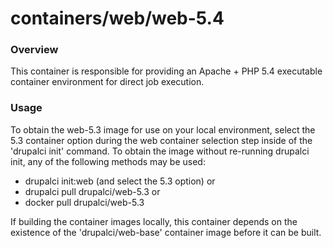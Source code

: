 containers/web/web-5.4
====

### Overview

This container is responsible for providing an Apache + PHP 5.4 executable
container environment for direct job execution.

### Usage

To obtain the web-5.3 image for use on your local environment, select the
5.3 container option during the web container selection step inside of the
'drupalci init' command.  To obtain the image without re-running drupalci init,
any of the following methods may be used:
- drupalci init:web (and select the 5.3 option)
  or
- drupalci pull drupalci/web-5.3
  or
- docker pull drupalci/web-5.3

If building the container images locally, this container depends on the
existence of the 'drupalci/web-base' container image before it can be built.
